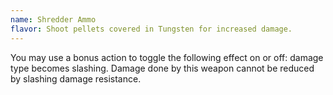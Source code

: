 ```yaml
---
name: Shredder Ammo
flavor: Shoot pellets covered in Tungsten for increased damage.
---
```

You may use a bonus action to toggle the following effect on or off: damage type becomes slashing. Damage done by this weapon cannot be reduced by slashing damage resistance.
